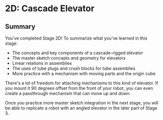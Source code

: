 # 2D: Cascade Elevator

## Summary

You've completed Stage 2D! To summarize what you've learned in this stage:

- The concepts and key components of a cascade-rigged elevator
- The master sketch concepts and geometry for elevators
- Linear relations in assemblies
- The uses of tube plugs and crush blocks for tube assemblies
- More practice with a mechanism with moving parts and the origin cube

There's a lot of freedom for attaching mechanisms to this kind of elevator. If you mount it 90 degrees offset from the front of your robot, you can even create a passthrough mechanism that can move up and down. 

Once you practice more master sketch integration in the next stage, you will be able to replicate a robot with an angled elevator in the later part of Stage 3.

<br>
